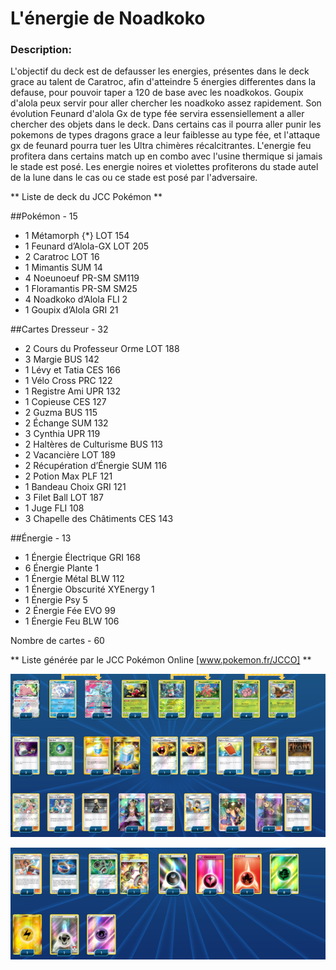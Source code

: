 # L'énergie de Noadkoko

### Description:

L'objectif du deck est de defausser les energies, présentes dans le deck grace 
au talent de Caratroc, afin d'atteindre 5 énergies differentes dans la defause,
pour pouvoir taper a 120 de base avec les noadkokos.
Goupix d'alola peux servir pour aller chercher les noadkoko assez rapidement.
Son évolution Feunard d'alola Gx de type fée servira essensiellement a 
aller chercher des objets dans le deck. Dans certains cas il pourra aller punir
les pokemons de types dragons grace a leur faiblesse au type fée, et l'attaque gx
de feunard pourra tuer les Ultra chimères récalcitrantes.
L'energie feu profitera dans certains match up en combo avec l'usine thermique
si jamais le stade est posé.
Les energie noires et violettes profiterons du stade autel de la lune 
dans le cas ou ce stade est posé par l'adversaire.


** Liste de deck du JCC Pokémon **

##Pokémon - 15

* 1 Métamorph {*} LOT 154
* 1 Feunard d’Alola-GX LOT 205
* 2 Caratroc LOT 16
* 1 Mimantis SUM 14
* 4 Noeunoeuf PR-SM SM119
* 1 Floramantis PR-SM SM25
* 4 Noadkoko d’Alola FLI 2
* 1 Goupix d’Alola GRI 21

##Cartes Dresseur - 32

* 2 Cours du Professeur Orme LOT 188
* 3 Margie BUS 142
* 1 Lévy et Tatia CES 166
* 1 Vélo Cross PRC 122
* 1 Registre Ami UPR 132
* 1 Copieuse CES 127
* 2 Guzma BUS 115
* 2 Échange SUM 132
* 3 Cynthia UPR 119
* 2 Haltères de Culturisme BUS 113
* 2 Vacancière LOT 189
* 2 Récupération d’Énergie SUM 116
* 2 Potion Max PLF 121
* 1 Bandeau Choix GRI 121
* 3 Filet Ball LOT 187
* 1 Juge FLI 108
* 3 Chapelle des Châtiments CES 143

##Énergie - 13

* 1 Énergie Électrique GRI 168
* 6 Énergie Plante  1
* 1 Énergie Métal BLW 112
* 1 Énergie Obscurité XYEnergy 1
* 1 Énergie Psy  5
* 2 Énergie Fée EVO 99
* 1 Énergie Feu BLW 106

Nombre de cartes - 60

** Liste générée par le JCC Pokémon Online [www.pokemon.fr/JCCO] **

![alt text](img/Noadkoko1.png)

![alt text](img/Noadkoko2.png)
